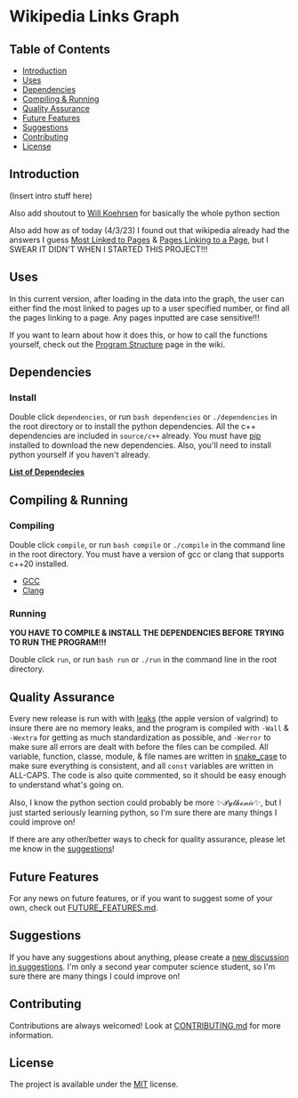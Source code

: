 # Wikipedia Links Graph

## Table of Contents

- [Introduction](#introduction)
- [Uses](#uses)
- [Dependencies](#dependencies)
- [Compiling & Running](#compiling--running)
- [Quality Assurance](#quality-assurance)
- [Future Features](#future-features)
- [Suggestions](#suggestions)
- [Contributing](#contributing)
- [License](#license)

## Introduction

(Insert intro stuff here)

Also add shoutout to [Will Koehrsen](https://github.com/WillKoehrsen/wikipedia-data-science/blob/master/notebooks/Downloading%20and%20Parsing%20Wikipedia%20Articles.ipynb) for basically the whole python section

Also add how as of today (4/3/23) I found out that wikipedia already had the answers I guess [Most Linked to Pages](https://en.wikipedia.org/wiki/Special:MostLinkedPages) & [Pages Linking to a Page](https://en.wikipedia.org/wiki/Special:WhatLinksHere), but I SWEAR IT DIDN'T WHEN I STARTED THIS PROJECT!!!

## Uses

In this current version, after loading in the data into the graph, the user can either find the most linked to pages up to a user specified number, or find all the pages linking to a page. Any pages inputted are case sensitive!!!

If you want to learn about how it does this, or how to call the functions yourself, check out the [Program Structure](https://github.com/Huckdirks/Wikipedia_Links_Graph/wiki/Program-Structure#c) page in the wiki.
## Dependencies

### Install

Double click `dependencies`, or run `bash dependencies` or `./dependencies` in the root directory or to install the python dependencies. All the c++ dependencies are included in `source/c++` already. You must have [pip](https://pip.pypa.io/en/stable/installation/) installed to download the new dependencies. Also, you'll need to install python yourself if you haven't already.

**[List of Dependecies](DEPENDENCIES.md)**

## Compiling & Running

### Compiling

Double click `compile`, or run `bash compile` or `./compile` in the command line in the root directory. You must have a version of gcc or clang that supports c++20 installed.

- [GCC](https://gcc.gnu.org/)
- [Clang](https://clang.llvm.org/)

### Running

**YOU HAVE TO COMPILE & INSTALL THE DEPENDENCIES BEFORE TRYING TO RUN THE PROGRAM!!!**

Double click `run`, or run `bash run` or `./run` in the command line in the root directory.

## Quality Assurance
Every new release is run with with [leaks](https://developer.apple.com/library/archive/documentation/Performance/Conceptual/ManagingMemory/Articles/FindingLeaks.html) (the apple version of valgrind) to insure there are no memory leaks, and the program is compiled with `-Wall` & `-Wextra` for getting as much standardization as possible, and `-Werror` to make sure all errors are dealt with before the files can be compiled. All variable, function, classe, module, & file names are written in [snake_case](https://en.wikipedia.org/wiki/Snake_case) to make sure everything is consistent, and all `const` variables are written in ALL-CAPS. The code is also quite commented, so it should be easy enough to understand what's going on.

Also, I know the python section could probably be more ✨𝒫𝓎𝓉𝒽ℴ𝓃𝒾𝒸✨, but I just started seriously learning python, so I'm sure there are many things I could improve on!

If there are any other/better ways to check for quality assurance, please let me know in the [suggestions](https://github.com/Huckdirks/Wikipedia_Links_Graph/discussions/new?category=suggestions)!

## Future Features

For any news on future features, or if you want to suggest some of your own, check out [FUTURE_FEATURES.md](FUTURE_FEATURES.md).

## Suggestions

If you have any suggestions about anything, please create a [new discussion in suggestions](https://github.com/Huckdirks/Wikipedia_Graph/discussions/new?category=suggestions). I'm only a second year computer science student, so I'm sure there are many things I could improve on!

## Contributing

Contributions are always welcomed! Look at [CONTRIBUTING.md](CONTRIBUTING.md) for more information.

## License

The project is available under the [MIT](https://opensource.org/licenses/MIT) license.
